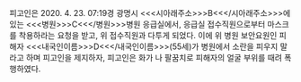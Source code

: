 피고인은 2020. 4. 23. 07:19경 광명시 <<<시아래주소>>>B<<</시아래주소>>>에 있는 <<<병원>>>C<<</병원>>>병원 응급실에서, 응급실 접수직원으로부터 마스크를 착용하라는 요청을 받고, 위 접수직원과 다투게 되었다. 이에 위 병원 보안요원인 피해자 <<<내국인이름>>>D<<</내국인이름>>>(55세)가 병원에서 소란을 피우지 말라고 하며 피고인을 제지하자, 피고인은 화가 나 팔꿈치로 피해자의 얼굴 부위를 때려 폭행하였다.
